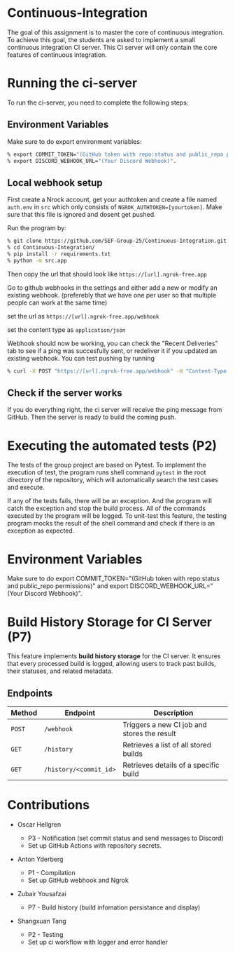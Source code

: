 # Continuous-Integration

The goal of this assignment is to master the core of continuous integration. To achieve this goal, the students are asked to implement a small continuous integration CI server. This CI server will only contain the core features of continuous integration.

# Running the ci-server

To run the ci-server, you need to complete the following steps:

## Environment Variables
Make sure to do export environment variables:
```bash
% export COMMIT_TOKEN="(GitHub token with repo:status and public_repo permissions)"
% export DISCORD_WEBHOOK_URL="(Your Discord Webhook)".
```

## Local webhook setup

First create a Nrock account, get your authtoken and create a file named `auth.env` in `src` which only consists of `NGROK_AUTHTOKEN=[yourtoken]`. Make sure that this file is ignored and dosent get pushed.

Run the program by:
```bash
% git clone https://github.com/SEF-Group-25/Continuous-Integration.git
% cd Continuous-Integration/
% pip install -r requirements.txt
% python -m src.app
```
Then copy the url that should look like `https://[url].ngrok-free.app`

Go to github webhooks in the settings and either add a new or modify an existing webhook. (preferebly that we have one per user so that multiple people can work at the same time)

set the url as `https://[url].ngrok-free.app/webhook`

set the content type as `application/json`

Webhook should now be working, you can check the "Recent Deliveries" tab to see if a ping was succesfully sent, or redeliver it if you updated an existing webhook. You can test pushing by running
```bash
% curl -X POST "https://[url].ngrok-free.app/webhook" -H "Content-Type: application/json" -H "X-GitHub-Event: push" -d "{\"ref\": \"refs/heads/assessment\", \"after\": \"commit_id_example\"}"
```

## Check if the server works

If you do everything right, the ci server will receive the ping message from GitHub. Then the server is ready to build the coming push.

# Executing the automated tests (P2)

The tests of the group project are based on Pytest. To implement the execution of test, the program runs shell command `pytest` in the root directory of the repository, which will automatically search the test cases and execute. 

If any of the tests fails, there will be an exception. And the program will catch the exception and stop the build process. All of the commands executed by the program will be logged. To unit-test this feature, the testing program mocks the result of the shell command and check if there is an exception as expected.

# Environment Variables
Make sure to do export COMMIT_TOKEN="(GitHub token with repo:status and public_repo permissions)" and export DISCORD_WEBHOOK_URL="(Your Discord Webhook)".

# Build History Storage for CI Server (P7)

This feature implements **build history storage** for the CI server. It ensures that every processed build is logged, allowing users to track past builds, their statuses, and related metadata.

## Endpoints

| Method | Endpoint               | Description                                 |
| ------ | ---------------------- | ------------------------------------------- |
| `POST` | `/webhook`             | Triggers a new CI job and stores the result |
| `GET`  | `/history`             | Retrieves a list of all stored builds       |
| `GET`  | `/history/<commit_id>` | Retrieves details of a specific build       |

# Contributions
* Oscar Hellgren
  * P3 - Notification (set commit status and send messages to Discord)
  * Set up GitHub Actions with repository secrets.

* Anton Yderberg
  * P1 - Compilation
  * Set up GitHub webhook and Ngrok
    
* Zubair Yousafzai
  * P7 - Build history (build infomation persistance and display)
    
* Shangxuan Tang
  * P2 - Testing
  * Set up ci workflow with logger and error handler
